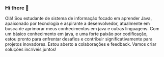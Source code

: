 ### Hi there 👋

Olá! Sou estudante de sistema de informação focado em aprender Java, apaixonado por tecnologia e aspirante a desenvolvedor, atualmente em busca de aprimorar meus conhecimentos em java e outras linguagens. Com um básico conhecimento em java, e uma forte paixão por codificação, estou pronto para enfrentar desafios e contribuir significativamente para projetos inovadores. Estou aberto a colaborações e feedback. Vamos criar soluções incríveis juntos!



<!--
**NathanSilva4244/NathanSilva4244** is a ✨ _special_ ✨ repository because its `README.md` (this file) appears on your GitHub profile.

Here are some ideas to get you started:

- 🔭 I’m currently working on ...
- 🌱 I’m currently learning ...
- 👯 I’m looking to collaborate on ...
- 🤔 I’m looking for help with ...
- 💬 Ask me about ...
- 📫 How to reach me: ...
- 😄 Pronouns: ...
- ⚡ Fun fact: ...
-->



